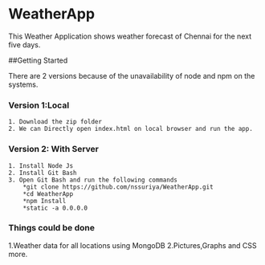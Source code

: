 # WeatherApp

This Weather Application shows weather forecast of Chennai for the next five days.


##Getting Started

There are 2 versions because of the unavailability of node and npm on the systems.

### Version 1:Local
```
1. Download the zip folder
2. We can Directly open index.html on local browser and run the app.
```

### Version 2: With Server
```
1. Install Node Js
2. Install Git Bash
3. Open Git Bash and run the following commands
    *git clone https://github.com/nssuriya/WeatherApp.git
    *cd WeatherApp
    *npm Install
    *static -a 0.0.0.0
```


### Things could be done

1.Weather data for all locations using MongoDB
2.Pictures,Graphs and CSS more.
